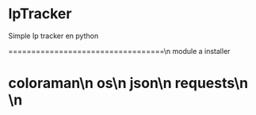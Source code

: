 # IpTracker
Simple Ip tracker en python 

==================================\n
         module a installer 

coloraman\n
os\n
json\n
requests\n
\n
====================================
